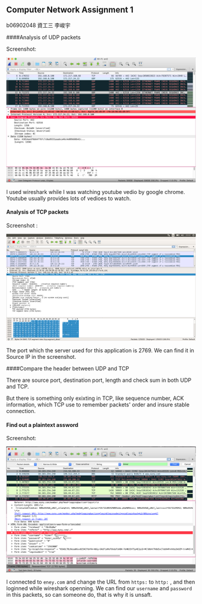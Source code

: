 ## Computer Network Assignment 1

b06902048	資工三	李峻宇

####Analysis of UDP packets

Screenshot:

![](./UDP.png)

I used wireshark while I was watching youtube vedio by google chrome. Youtube usually provides lots of vedioes to watch.





















#### Analysis of TCP packets

Screenshot : 

![](./TCP.png)

 The port which the server used for this application is 2769. We can find it in Source IP in the screenshot.

####Compare the header between UDP and TCP

There are source port, destination port, length and check sum in both UDP and TCP. 

But there is something only exixting in TCP, like sequence number,  ACK information, which TCP use to remember packets' order and insure stable connection.

























#### Find out a plaintext assword

Screenshot:

![](./plaintext.png)

I connected to `eney.com` and change the URL from `https:` to `http:` , and then loginned while wireshark openning. We can find our `username` and `password` in this packets, so can someone do, that is why it is unsaft.

 